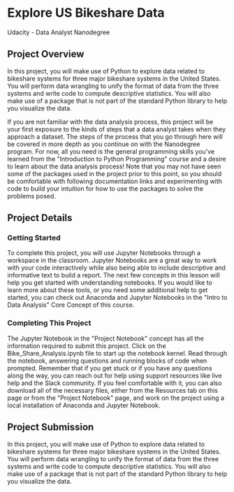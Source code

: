 # Explore US Bikeshare Data
Udacity - Data Analyst Nanodegree

## Project Overview
In this project, you will make use of Python to explore data related to bikeshare systems for three major bikeshare systems in the United States. You will perform data wrangling to unify the format of data from the three systems and write code to compute descriptive statistics. You will also make use of a package that is not part of the standard Python library to help you visualize the data.

If you are not familiar with the data analysis process, this project will be your first exposure to the kinds of steps that a data analyst takes when they approach a dataset. The steps of the process that you go through here will be covered in more depth as you continue on with the Nanodegree program. For now, all you need is the general programming skills you've learned from the "Introduction to Python Programming" course and a desire to learn about the data analysis process! Note that you may not have seen some of the packages used in the project prior to this point, so you should be comfortable with following documentation links and experimenting with code to build your intuition for how to use the packages to solve the problems posed.

## Project Details
### Getting Started
To complete this project, you will use Jupyter Notebooks through a workspace in the classroom. Jupyter Notebooks are a great way to work with your code interactively while also being able to include descriptive and informative text to build a report. The next few concepts in this lesson will help you get started with understanding notebooks. If you would like to learn more about these tools, or you need some additional help to get started, you can check out Anaconda and Jupyter Notebooks in the "Intro to Data Analysis" Core Concept of this course.

### Completing This Project
The Jupyter Notebook in the "Project Notebook" concept has all the information required to submit this project. Click on the Bike_Share_Analysis.ipynb file to start up the notebook kernel. Read through the notebook, answering questions and running blocks of code when prompted. Remember that if you get stuck or if you have any questions along the way, you can reach out for help using support resources like live help and the Slack community. If you feel comfortable with it, you can also download all of the necessary files, either from the Resources tab on this page or from the "Project Notebook" page, and work on the project using a local installation of Anaconda and Jupyter Notebook.

## Project Submission
In this project, you will make use of Python to explore data related to bikeshare systems for three major bikeshare systems in the United States. You will perform data wrangling to unify the format of data from the three systems and write code to compute descriptive statistics. You will also make use of a package that is not part of the standard Python library to help you visualize the data.
